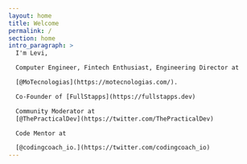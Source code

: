 ```yaml
---
layout: home
title: Welcome
permalink: /
section: home
intro_paragraph: >
  I'm Levi, 

  Computer Engineer, Fintech Enthusiast, Engineering Director at 

  [@MoTecnologias](https://motecnologias.com/).  

  Co-Founder of [FullStapps](https://fullstapps.dev)  

  Community Moderator at
  [@ThePracticalDev](https://twitter.com/ThePracticalDev)  

  Code Mentor at 

  [@codingcoach_io.](https://twitter.com/codingcoach_io)
---
```


